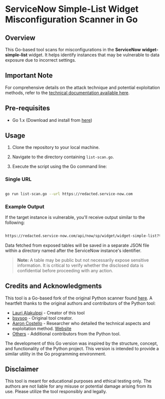   
  

# ServiceNow Simple-List Widget Misconfiguration Scanner in Go

## Overview

This Go-based tool scans for misconfigurations in the **ServiceNow** **widget-simple-list** widget. It helps identify instances that may be vulnerable to data exposure due to incorrect settings.

  
## Important Note

For comprehensive details on the attack technique and potential exploitation methods, refer to the [technical documentation available here](https://www.enumerated.ie/servicenow-data-exposure).

## Pre-requisites

- Go 1.x (Download and install from [here](https://golang.org/dl/))

## Usage

1. Clone the repository to your local machine.

2. Navigate to the directory containing `list-scan.go`.

3. Execute the script using the Go command line:


###  Single URL

```bash

go run list-scan.go --url https://redacted.service-now.com

```

  

### Example Output

If the target instance is vulnerable, you'll receive output similar to the following:

```bash

https://redacted.service-now.com/api/now/sp/widget/widget-simple-list?t=incident is EXPOSED, and LEAKING data. Check ACLs ASAP.

```

Data fetched from exposed tables will be saved in a separate JSON file within a directory named after the ServiceNow instance's identifier.

  

> **Note:** A table may be public but not necessarily expose sensitive information. It is critical to verify whether the disclosed data is confidential before proceeding with any action.

## Credits and Acknowledgments

This tool is a Go-based fork of the original Python scanner found [here](https://github.com/bsysop/servicenow). A heartfelt thanks to the original authors and contributors of the Python tool:

- [Lauri Alakulppi](https://www.linkedin.com/in/lauri-alakulppi-81079a143/) - Creator of this tool
- [bsysop](https://twitter.com/bsysop) - Original tool creator.
- [Aaron Costello](https://twitter.com/ConspiracyProof) - Researcher who detailed the technical aspects and exploitation method. [Website](https://www.enumerated.ie/)
- [Others](https://github.com/bsysop/servicenow) - Additional contributors from the Python tool.

The development of this Go version was inspired by the structure, concept, and functionality of the Python project. This version is intended to provide a similar utility in the Go programming environment.

## Disclaimer

This tool is meant for educational purposes and ethical testing only. The authors are not liable for any misuse or potential damage arising from its use. Please utilize the tool responsibly and legally.

